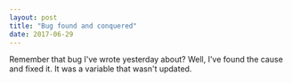 ```yaml
---
layout: post
title: "Bug found and conquered"
date: 2017-06-29
---
```

Remember that bug I've wrote yesterday about? Well, I've found the cause and fixed it. It was a variable that wasn't updated.
